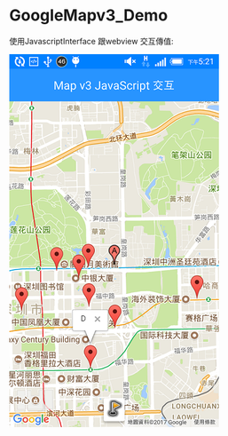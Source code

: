 # GoogleMapv3_Demo

使用JavascriptInterface 跟webview 交互傳值:

![image](https://github.com/mkjihu/GoogleMapv3_Demo/blob/master/Screenshot_2017-10-12-17-21-44.png)
